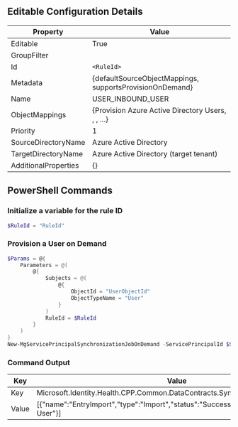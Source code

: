 ## Editable Configuration Details

| Property               | Value                                   |
|------------------------|-----------------------------------------|
| Editable               | True                                    |
| GroupFilter            |                                         |
| Id                     | `<RuleId>`                              |
| Metadata               | {defaultSourceObjectMappings, supportsProvisionOnDemand} |
| Name                   | USER_INBOUND_USER                       |
| ObjectMappings         | {Provision Azure Active Directory Users, , , ...} |
| Priority               | 1                                       |
| SourceDirectoryName    | Azure Active Directory                  |
| TargetDirectoryName    | Azure Active Directory (target tenant)  |
| AdditionalProperties   | {}                                      |

## PowerShell Commands

### Initialize a variable for the rule ID

```powershell
$RuleId = "RuleId"
```

### Provision a User on Demand

```powershell
$Params = @{
    Parameters = @(
        @{
            Subjects = @(
                @{
                    ObjectId = "UserObjectId"
                    ObjectTypeName = "User"
                }
            )
            RuleId = $RuleId
        }
    )
}
New-MgServicePrincipalSynchronizationJobOnDemand -ServicePrincipalId $ServicePrincipalId -SynchronizationJobId $JobId -BodyParameter $Params | Format-List
```

### Command Output

| Key  | Value                                                                                                                                                         |
|------|---------------------------------------------------------------------------------------------------------------------------------------------------------------|
| Key  | Microsoft.Identity.Health.CPP.Common.DataContracts.SyncFabric.StatusInfo                                                                                      |
| Value| [{"name":"EntryImport","type":"Import","status":"Success","description":"Retrieved User"}]                                                                   |